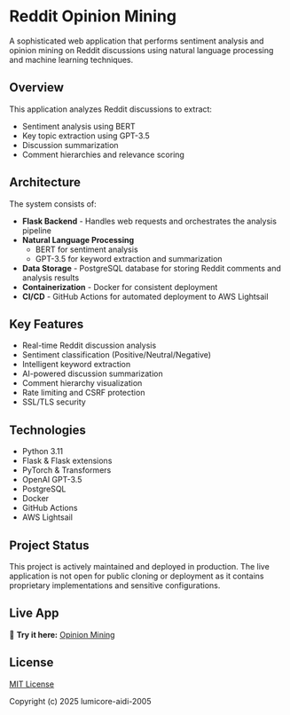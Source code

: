 # Reddit Opinion Mining

A sophisticated web application that performs sentiment analysis and opinion mining on Reddit discussions using natural language processing and machine learning techniques.

## Overview

This application analyzes Reddit discussions to extract:
- Sentiment analysis using BERT
- Key topic extraction using GPT-3.5
- Discussion summarization
- Comment hierarchies and relevance scoring

## Architecture

The system consists of:

- **Flask Backend** - Handles web requests and orchestrates the analysis pipeline
- **Natural Language Processing**
  - BERT for sentiment analysis
  - GPT-3.5 for keyword extraction and summarization
- **Data Storage** - PostgreSQL database for storing Reddit comments and analysis results
- **Containerization** - Docker for consistent deployment
- **CI/CD** - GitHub Actions for automated deployment to AWS Lightsail

## Key Features

- Real-time Reddit discussion analysis
- Sentiment classification (Positive/Neutral/Negative)
- Intelligent keyword extraction
- AI-powered discussion summarization
- Comment hierarchy visualization
- Rate limiting and CSRF protection
- SSL/TLS security

## Technologies

- Python 3.11
- Flask & Flask extensions
- PyTorch & Transformers
- OpenAI GPT-3.5
- PostgreSQL
- Docker
- GitHub Actions
- AWS Lightsail

## Project Status

This project is actively maintained and deployed in production. The live application is not open for public cloning or deployment as it contains proprietary implementations and sensitive configurations.

## **Live App**  

🔗 **Try it here:** [Opinion Mining](http://lumicore.duckdns.org)

## License

[MIT License](LICENSE)

Copyright (c) 2025 lumicore-aidi-2005
